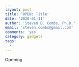 ```yaml
---
layout: post
title: 'OPEN: Title'
date: '2020-01-11'
author: 'Steven B. Combs, Ph.D.'
email: 'steven.combs@gmail.com'
comments: 'yes'
category: gadgets
tags:
  -
---
```


Opening
